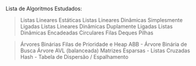 Lista de Algoritmos Estudados:

> Listas Lineares Estáticas
> Listas Lineares Dinâmicas Simplesmente Ligadas
> Listas Lineares Dinâmicas Duplamente Ligadas
> Listas Dinâmicas Encadeadas Circulares
> Filas
> Deques
> Pilhas

> Árvores Binárias
> Filas de Prioridade e Heap
> ABB - Árvore Binária de Busca
> Árvore AVL (balanceada)
> Matrizes Esparsas - Listas Cruzadas
> Hash - Tabela de Dispersão / Espalhamento